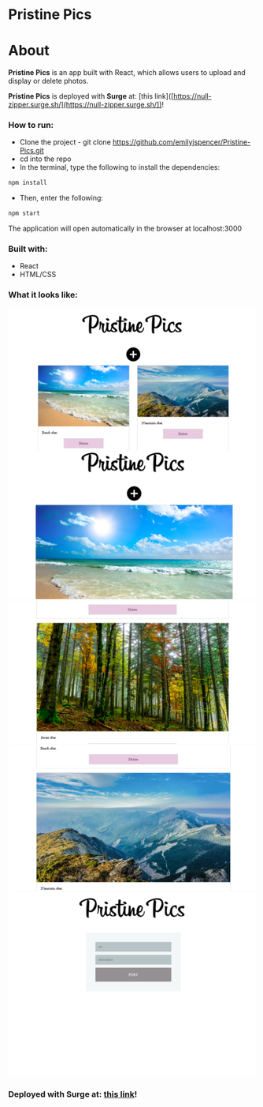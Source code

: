 # Pristine Pics

# About

**Pristine Pics** is an app built with React, which allows users to upload and display or delete photos.


**Pristine Pics** is deployed with **Surge** at: [this link]([https://null-zipper.surge.sh/](https://null-zipper.surge.sh/])!


### How to run: 

* Clone the project - git clone https://github.com/emilyjspencer/Pristine-Pics.git
* cd into the repo
* In the terminal, type the following to install the dependencies:
```html
npm install
```
* Then, enter the following:
```html
npm start
```
The application will open automatically in the browser at localhost:3000


### Built with:

* React
* HTML/CSS

### What it looks like:


![surge](surge.png)
![beach](beach.png)
![woods](woods.png)
![mountains](mountains.png)
![uploadphoto](pristinepics_uploadphoto.png)

### Deployed with Surge at: [this link](https://null-zipper.surge.sh/)!






